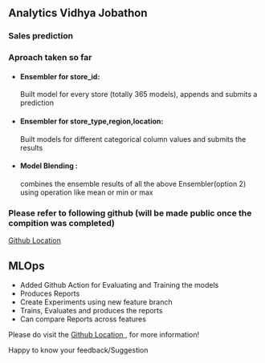 ## Analytics Vidhya Jobathon

### Sales prediction

### Aproach taken so far

- #### Ensembler  for store_id:
    Built model for every store (totally 365 models), appends and submits a prediction

- #### Ensembler for store_type,region,location:
    Built models for different categorical column values and submits the results

- #### Model Blending :
   combines the ensemble results of all the above Ensembler(option 2) using operation like mean or min or max


### Please refer to following github (will be made public once the compition was completed) 

[Github Location ](https://github.com/rajagurunath/AV-Hackathon)


## MLOps
- Added Github Action for Evaluating and Training the models
- Produces Reports
- Create Experiments using new feature branch
- Trains, Evaluates and produces the reports
- Can compare Reports across features


Please do visit the [Github Location ](https://github.com/rajagurunath/AV-Hackathon), for more information!

Happy to know your feedback/Suggestion

